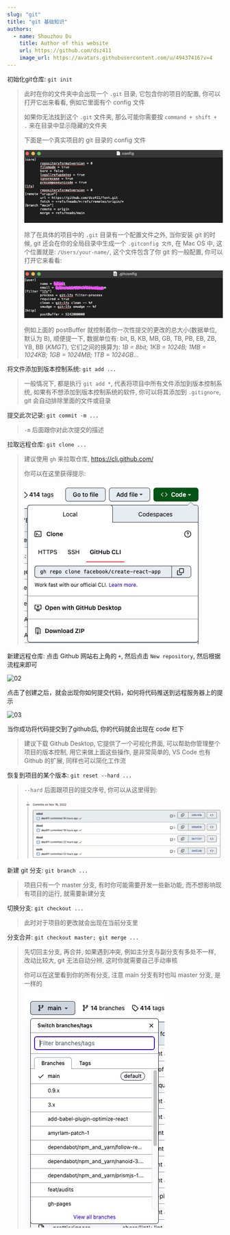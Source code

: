 ```yaml
---
slug: "git"
title: "git 基础知识"
authors:
  - name: Shouzhou Du
    title: Author of this website
    url: https://github.com/dsz411
    image_url: https://avatars.githubusercontent.com/u/49437416?v=4
---
```


初始化git仓库: `git init`

> 此时在你的文件夹中会出现一个 `.git` 目录, 它包含你的项目的配置, 你可以打开它出来看看, 例如它里面有个 config 文件
>
> 如果你无法找到这个 `.git` 文件夹, 那么可能你需要按 `command + shift + .` 来在目录中显示隐藏的文件夹
>
> 下面是一个真实项目的 git 目录的 config 文件
>
> ![06](./06.png)
>
> 除了在具体的项目中的 `.git` 目录有一个配置文件之外, 当你安装 git 的时候, git 还会在你的全局目录中生成一个 `.gitconfig 文件`, 在 Mac OS 中, 这个位置就是: `/Users/your-name/`, 这个文件包含了你 git 的一般配置, 你可以打开它来看看:
>
> ![07](./07.png)
>
> 例如上面的 postBuffer 就控制着你一次性提交的更改的总大小(数据单位, 默认为 B), 顺便提一下, 数据单位有: bit, B, KB, MB, GB, TB, PB, EB, ZB, YB, BB (*KMGT*), 它们之间的换算为: *1B = 8bit; 1KB = 1024B; 1MB = 1024KB; 1GB = 1024MB; 1TB = 1024GB...*

将文件添加到版本控制系统: `git add ...`

<!--truncate-->

> 一般情况下, 都是执行 `git add *`, 代表将项目中所有文件添加到版本控制系统, 如果有不想添加到版本控制系统的软件, 你可以将其添加到 `.gitignore`, git 会自动排除里面的文件或目录

提交此次记录: `git commit -m ...`

> `-m` 后面跟你对此次提交的描述

拉取远程仓库: `git clone ...`

> 建议使用 `gh`  来拉取仓库, https://cli.github.com/
>
> 你可以在这里获得提示:
>
> ![01](./01.png)

新建远程仓库: 点击 Github 网站右上角的 `+`, 然后点击 `New repository`, 然后根据流程来即可

![02](./02.gif)

点击了创建之后，就会出现你如何提交代码，如何将代码推送到远程服务器上的提示

![03](./03.gif)

当你成功将代码提交到了github后, 你的代码就会出现在 code 栏下

> 建议下载 Github Desktop, 它提供了一个可视化界面, 可以帮助你管理整个项目的版本控制, 用它来做上面这些操作, 是非常简单的, VS Code 也有 Github 的扩展, 同样也可以简化工作流

恢复到项目的某个版本: `git reset --hard ...`

> `--hard` 后面跟项目的提交序号, 你可以从这里得到:
>
> ![04](./04.gif)

新建 git 分支: `git branch ...`

> 项目只有一个 master 分支, 有时你可能需要开发一些新功能, 而不想影响现有项目的运行, 就需要新建分支

切换分支: `git checkout ...`

> 此时对于项目的更改就会出现在当前分支里

分支合并: `git checkout master; git merge ...`

> 先切回主分支, 再合并, 如果遇到冲突, 例如主分支与副分支有多处不一样, 改动比较大, git 无法自动分辨, 这时你就需要自己手动审核
>
> 你可以在这里看到你的所有分支, 注意 main 分支有时也叫 master 分支, 是一样的
>
> ![05](./05.png)